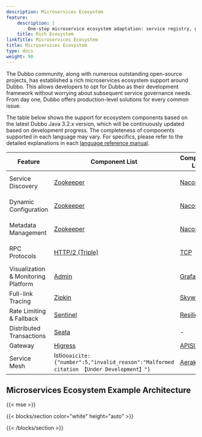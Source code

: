 ```yaml
---
description: Microservices Ecosystem
feature:
    description: |
        One-stop microservice ecosystem adaptation: service registry, gateway, rate limiting and fallback, load balancing, consistent transactions, asynchronous messaging, tracing, and more.
    title: Rich Ecosystem
linkTitle: Microservices Ecosystem
title: Microservices Ecosystem
type: docs
weight: 90
---
```


The Dubbo community, along with numerous outstanding open-source projects, has established a rich microservices ecosystem support around Dubbo. This allows developers to opt for Dubbo as their development framework without worrying about subsequent service governance needs. From day one, Dubbo offers production-level solutions for every common issue.

The table below shows the support for ecosystem components based on the latest Dubbo Java 3.2.x version, which will be continuously updated based on development progress. The completeness of components supported in each language may vary. For specifics, please refer to the detailed explanations in each [language reference manual](../../mannual/).



| Feature                             | Component List                                                                                        | Component List                                                     | Component List                                                                                                                                                          | Component List                                                                                                  | Component List                                                                                      |
|-------------------------------------|-------------------------------------------------------------------------------------------------------|--------------------------------------------------------------------|-------------------------------------------------------------------------------------------------------------------------------------------------------------------------|-----------------------------------------------------------------------------------------------------------------|-----------------------------------------------------------------------------------------------------|
| Service Discovery                   | [Zookeeper](en/docs3-v2/java-sdk/reference-manual/registry/zookeeper/)                          | [Nacos](en/docs3-v2/java-sdk/reference-manual/registry/nacos/)        | [Kubernetes Service](/)                                                                                                                                                 | DNS&#8203;``oaicite:{"number":1,"invalid_reason":"Malformed citation 【Under Development】"}``&#8203;             | [More](https://github.com/apache/dubbo-spi-extensions/tree/master/dubbo-registry-extensions)        |
| Dynamic Configuration               | [Zookeeper](en/docs3-v2/java-sdk/reference-manual/config-center/zookeeper/)                     | [Nacos](en/docs3-v2/java-sdk/reference-manual/config-center/nacos/)   | [Apollo](en/docs3-v2/java-sdk/reference-manual/config-center/apollo/)                                                                                                      | Kubernetes&#8203;``oaicite:{"number":2,"invalid_reason":"Malformed citation 【Under Development】"}``&#8203;      | [More](https://github.com/apache/dubbo-spi-extensions/tree/master/dubbo-configcenter-extensions)    |
| Metadata Management                 | [Zookeeper](en/docs3-v2/java-sdk/reference-manual/metadata-center/zookeeper/)                   | [Nacos](en/docs3-v2/java-sdk/reference-manual/metadata-center/nacos/) | [Redis](en/docs3-v2/java-sdk/reference-manual/metadata-center/redis/)                                                                                                      | Kubernetes&#8203;``oaicite:{"number":3,"invalid_reason":"Malformed citation 【Under Development】"}``&#8203;      | [More](https://github.com/apache/dubbo-spi-extensions/tree/master/dubbo-metadata-report-extensions) |
| RPC Protocols                       | [HTTP/2 (Triple)](en/docs3-v2/java-sdk/reference-manual/protocol/triple/)                                | [TCP](en/docs3-v2/java-sdk/reference-manual/protocol/tcp)             | [HTTP/REST&#8203;``oaicite:{"number":4,"invalid_reason":"Malformed citation 【Alpha】"}``&#8203;](en/docs3-v2/java-sdk/reference-manual/protocol/http)                       | [gRPC](en/docs3-v2/java-sdk/reference-manual/protocol/triple)                                                | [More](../reference/protocols/)                                                         |
| Visualization & Monitoring Platform | [Admin](en/overview/tasks/observability/admin/)                                                                | [Grafana](en/overview/tasks/observability/grafana/)                         | [Prometheus](en/overview/tasks/observability/prometheus/)                                                                                                                        | -                                                                                                               | -                                                                                                   |
| Full-link Tracing                   | [Zipkin](en/overview/tasks/observability/tracing/zipkin/)                                                      | [Skywalking](en/overview/tasks/observability/tracing/skywalking/)           | [OpenTelemetry](https://github.com/apache/dubbo-samples/tree/master/4-governance/dubbo-samples-spring-boot3-tracing#2-adding-micrometer-tracing-bridge-to-your-project) | -                                                                                                               | -                                                                                                   |
| Rate Limiting & Fallback            | [Sentinel](en/overview/tasks/rate-limit/sentinel)                                                              | [Resilience4j](en/overview/tasks/rate-limit/resilience4j)                   | [Hystrix](en/overview/tasks/rate-limit/hystrix)                                                                                                                                  | -                                                                                                               | -                                                                                                   |
| Distributed Transactions            | [Seata](en/overview/tasks/ecosystem/transaction/)                                                              | -                                                                  | -                                                                                                                                                                       | -                                                                                                               | -                                                                                                   |
| Gateway                             | [Higress](en/blog/integration/how-to-proxy-dubbo-in-higress")                                      | [APISIX](en/overview/tasks/ecosystem/gateway/)                              | [Shenyu](en/zh-cn/blog/integration/how-to-proxy-dubbo-in-apache-shenyu)                                                                                           | [Envoy](https://www.envoyproxy.io/docs/envoy/latest/configuration/listeners/network_filters/dubbo_proxy_filter) | -                                                                                                   |
| Service Mesh                        | Istio&#8203;``oaicite:{"number":5,"invalid_reason":"Malformed citation 【Under Development】"}``&#8203; | [Aeraka](https://www.aeraki.net/)                                  | OpenSergo&#8203;``oaicite:{"number":6,"invalid_reason":"Malformed citation 【Under Development】"}``&#8203;                                                               | Proxyless&#8203;``oaicite:{"number":7,"invalid_reason":"Malformed citation 【Alpha】"}``&#8203;                   | More                                                                                                |


## Microservices Ecosystem Example Architecture

{{< mse >}}

{{< blocks/section color="white" height="auto" >}}
<div class="msemap-section">
 <div class="msemap-container">
    <div id="mse-arc-container"></div>
  </div>
</div>
{{< /blocks/section >}}
